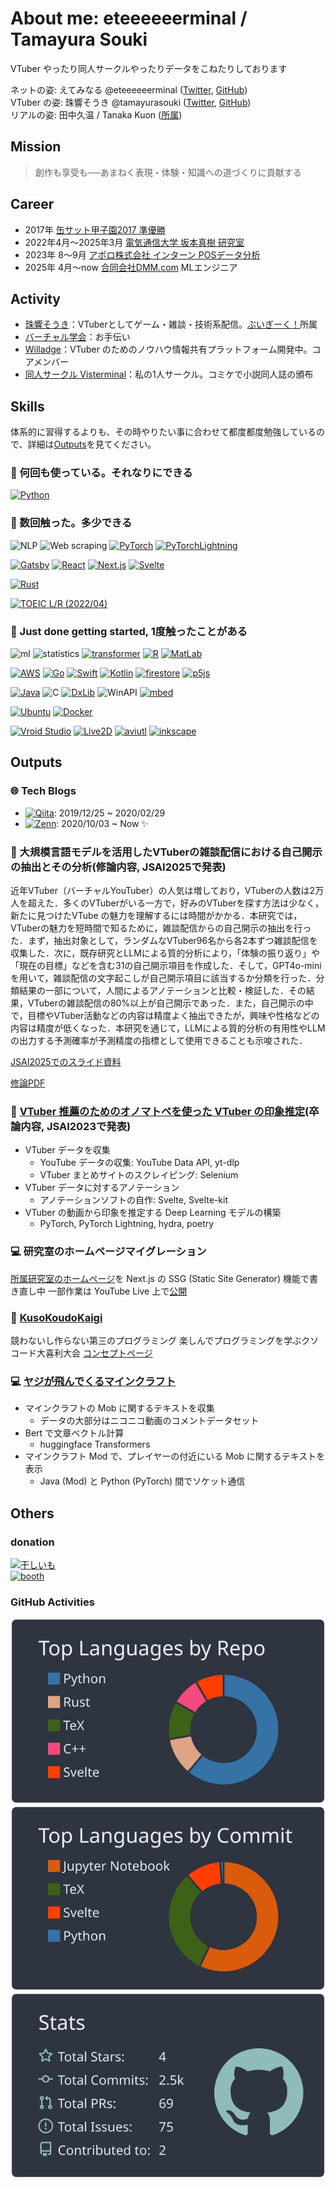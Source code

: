 # About me: eteeeeeerminal / Tamayura Souki
VTuber やったり同人サークルやったりデータをこねたりしております

ネットの姿: えてみなる @eteeeeeerminal ([Twitter](https://twitter.com/eteeeeeerminal), [GitHub](https://github.com/eteeeeeerminal)) \
VTuber の姿: 珠響そうき @tamayurasouki ([Twitter](https://twitter.com/tamayurasouki), [GitHub](https://github.com/tamayura-souki)) \
リアルの姿: 田中久温 / Tanaka Kuon ([所属](https://dmm-corp.com/))

## Mission
> 創作も享受も──あまねく表現・体験・知識への道づくりに貢献する

## Career
- 2017年 [缶サット甲子園2017 準優勝](http://www.space-koshien.com/cansat/2017/top.html)
- 2022年4月～2025年3月 [電気通信大学 坂本真樹 研究室](https://www.sakamoto-lab.hc.uec.ac.jp/)
- 2023年 8～9月 [アポロ株式会社 インターン POSデータ分析](https://note.com/apollo132/n/n454174877818)
- 2025年 4月～now [合同会社DMM\.com](https://dmm-corp.com/) MLエンジニア

## Activity
- [珠響そうき](https://www.youtube.com/@tamayurasouki)：VTuberとしてゲーム・雑談・技術系配信。[ぶいぎーく！](https://vgeekpro.com/)所属
- [バーチャル学会](https://vconf.org/portal/)：お手伝い
- [Willadge](https://willadge.wiki/index.php/%E3%83%A1%E3%82%A4%E3%83%B3%E3%83%9A%E3%83%BC%E3%82%B8)：VTuber のためのノウハウ情報共有プラットフォーム開発中。コアメンバー
- [同人サークル Visterminal](https://visterminal.net/)：私の1人サークル。コミケで小説同人誌の頒布

## Skills
体系的に習得するよりも、その時やりたい事に合わせて都度都度勉強しているので、詳細は[Outputs](#outputs)を見てください。

### 💖 何回も使っている。それなりにできる
[![Python](https://img.shields.io/badge/-Python-000?logo=python)](https://www.python.org/)

### 🤏 数回触った。多少できる
![NLP](https://img.shields.io/badge/-NLP_自然言語処理-000)
![Web scraping](https://img.shields.io/badge/-Web_scraping-000)
[![PyTorch](https://img.shields.io/badge/-PyTorch-000?logo=pytorch)](https://pytorch.org/)
[![PyTorchLightning](https://img.shields.io/badge/-PyTorch_Lightning-000?logo=pytorchlightning)](https://www.pytorchlightning.ai/index.html)

[![Gatsby](https://img.shields.io/badge/-Gatsby-000?logo=gatsby)](https://www.gatsbyjs.com/)
[![React](https://img.shields.io/badge/-React-000?logo=react)](https://react.dev/)
[![Next.js](https://img.shields.io/badge/-Next.js-000?logo=nextdotjs)](https://nextjs.org/)
[![Svelte](https://img.shields.io/badge/-Svelte-000?logo=svelte)](https://svelte.jp/)

[![Rust](https://img.shields.io/badge/-Rust-000?logo=rust)](https://www.rust-lang.org/ja)

[![TOEIC L/R (2022/04)](https://img.shields.io/badge/-English_TOEIC_L/R_745-000)](https://www.iibc-global.org/toeic.html)

### 🔰 Just done getting started, 1度触ったことがある
![ml](https://img.shields.io/badge/-Machine_learning-000)
![statistics](https://img.shields.io/badge/-Statistics-000)
[![transformer](https://img.shields.io/badge/-🤗_Hugging_Face_Transformers-000)](https://huggingface.co/)
[![R](https://img.shields.io/badge/-R-000?logo=R)](https://www.r-project.org/)
[![MatLab](https://img.shields.io/badge/-MATLAB-000?logo=matlab)](https://jp.mathworks.com/products/matlab.html)

[![AWS](https://img.shields.io/badge/-AWS-000)](https://aws.amazon.com/jp/)
[![Go](https://img.shields.io/badge/-Go-000?logo=go)](https://go.dev/)
[![Swift](https://img.shields.io/badge/-Swift-000?logo=swift)](https://www.swift.org/)
[![Kotlin](https://img.shields.io/badge/-Kotlin-000?logo=kotlin)](https://developer.android.com/kotlin?hl=ja)
[![firestore](https://img.shields.io/badge/-Firebase_Firestore-000?logo=firebase)](https://firebase.google.com/?hl=ja)
[![p5js](https://img.shields.io/badge/-p5.js-000?logo=p5dotjs)](https://p5js.org/)

[![Java](https://img.shields.io/badge/-Java-000)](https://www.oracle.com/java/)
![C](https://img.shields.io/badge/-C-000?logo=c)
[![DxLib](https://img.shields.io/badge/-DXライブラリ-000)](https://dxlib.xsrv.jp/)
![WinAPI](https://img.shields.io/badge/-Windows_API-000)
[![mbed](https://img.shields.io/badge/-Mbed-000)](https://os.mbed.com/)

[![Ubuntu](https://img.shields.io/badge/-Ubuntu-000?logo=ubuntu)](https://jp.ubuntu.com/)
[![Docker](https://img.shields.io/badge/-Docker-000?logo=docker)](https://www.docker.com/)

[![Vroid Studio](https://img.shields.io/badge/-Vroid_Studio-000)](https://vroid.com/studio)
[![Live2D](https://img.shields.io/badge/-Live2D_model-000)](https://www.live2d.com/)
[![aviutl](https://img.shields.io/badge/-AviUtl-000)](http://spring-fragrance.mints.ne.jp/aviutl/)
[![inkscape](https://img.shields.io/badge/-Inkscape-000)](https://inkscape.org/ja/)


## Outputs
### 🌐 Tech Blogs
- [![Qiita](https://img.shields.io/badge/-Qiita-000?logo=qiita)](https://qiita.com/eteeeeeerminal): 2019/12/25 ~ 2020/02/29
- [![Zenn](https://img.shields.io/badge/-Zenn-000?logo=zenn)](https://zenn.dev/etrnl_tamayura): 2020/10/03 ~ Now ✨

### 📄 大規模言語モデルを活用したVTuberの雑談配信における自己開示の抽出とその分析(修論内容, JSAI2025で発表)
近年VTuber（バーチャルYouTuber）の人気は増しており，VTuberの人数は2万人を超えた．多くのVTuberがいる一方で，好みのVTuberを探す方法は少なく，新たに見つけたVTube の魅力を理解するには時間がかかる．本研究では，VTuberの魅力を短時間で知るために，雑談配信からの自己開示の抽出を行った．まず，抽出対象として，ランダムなVTuber96名から各2本ずつ雑談配信を収集した．次に，既存研究とLLMによる質的分析により，「体験の振り返り」や「現在の目標」などを含む31の自己開示項目を作成した．そして，GPT4o-miniを用いて，雑談配信の文字起こしが自己開示項目に該当するか分類を行った．分類結果の一部について，人間によるアノテーションと比較・検証した．その結果，VTuberの雑談配信の80%以上が自己開示であった．また，自己開示の中で，目標やVTuber活動などの内容は精度よく抽出できたが，興味や性格などの内容は精度が低くなった．本研究を通じて，LLMによる質的分析の有用性やLLMの出力する予測確率が予測精度の指標として使用できることも示唆された．

[JSAI2025でのスライド資料](https://drive.google.com/drive/folders/1WOgQJ0Gwar5S4T0LSFXrdDTG5zFQwNGe?usp=drive_link)

[修論PDF](https://uec.repo.nii.ac.jp/records/2000568)

### 📄 [VTuber 推薦のためのオノマトペを使った VTuber の印象推定](https://doi.org/10.11517/pjsai.JSAI2023.0_4T2GS1002)(卒論内容, JSAI2023で発表)
- VTuber データを収集
  - YouTube データの収集: YouTube Data API, yt-dlp
  - VTuber まとめサイトのスクレイピング: Selenium
- VTuber データに対するアノテーション
  - アノテーションソフトの自作: Svelte, Svelte-kit
- VTuber の動画から印象を推定する Deep Learning モデルの構築
  - PyTorch, PyTorch Lightning, hydra, poetry

### 💻 研究室のホームページマイグレーション
[所属研究室のホームページ](http://www.sakamoto-lab.hc.uec.ac.jp/)を Next.js の SSG (Static Site Generator) 機能で書き直し中
一部作業は YouTube Live 上で[公開](https://www.youtube.com/live/TsWpjSHoLjs?feature=share)

### 🎉 [KusoKoudoKaigi](https://www.youtube.com/playlist?list=PLa0uhE20akZBaO38mz1ZeSHNPAFXlu9vy)
競わないし作らない第三のプログラミング
楽しんでプログラミングを学ぶクソコード大喜利大会
[コンセプトページ](https://github.com/KusoKoudoKaigi/KusoKoudoKaigi)

### 💻 [ヤジが飛んでくるマインクラフト](https://qiita.com/eteeeeeerminal/items/428f0618c775da816519)
- マインクラフトの Mob に関するテキストを収集
  - データの大部分はニコニコ動画のコメントデータセット
- Bert で文章ベクトル計算
  - huggingface Transformers
- マインクラフト Mod で、プレイヤーの付近にいる Mob に関するテキストを表示
  - Java (Mod) と Python (PyTorch) 間でソケット通信


## Others
### donation
[![干しいも](https://img.shields.io/badge/-Amazon_欲しい物リスト-000?color=EAEDED&labelColor=232F3E&logo=amazon)](https://www.amazon.jp/hz/wishlist/ls/19OZ4W4MEH1P3) \
[![booth](https://img.shields.io/badge/-BOOTH_グッズ販売-000?color=EAEDED)](https://tamayura-souki.booth.pm/)

### GitHub Activities
![](https://raw.githubusercontent.com/eteeeeeerminal/eteeeeeerminal/main/profile-summary-card-output/nord_dark/1-repos-per-language.svg)![](https://raw.githubusercontent.com/eteeeeeerminal/eteeeeeerminal/main/profile-summary-card-output/nord_dark/2-most-commit-language.svg)![](https://raw.githubusercontent.com/eteeeeeerminal/eteeeeeerminal/main/profile-summary-card-output/nord_dark/3-stats.svg)

